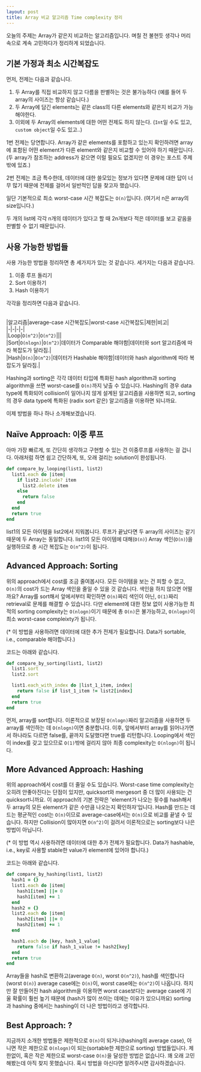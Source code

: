 ```yaml
---
layout: post
title: Array 비교 알고리즘 Time complexity 정리
---
```


오늘의 주제는 Array가 같은지 비교하는 알고리즘입니다. 며칠 전 불현듯 생각나 머리속으로 계속 고민하다가 정리하게 되었습니다.

## 기본 가정과 최소 시간복잡도
먼저, 전제는 다음과 같습니다.  

1. 두 Array를 직접 비교하지 않고 다름을 판별하는 것은 불가능하다 (예를 들어 두 array의 사이즈는 항상 같습니다.)  
2. 두 Array에 담긴 elements는 같은 class의 다른 elements와 같은지 비교가 가능해야한다.  
3. 이외에 두 Array의 elements에 대한 어떤 전제도 하지 않는다. (`Int`일 수도 있고, `custom object`일 수도 있고..)

1번 전제는 당연합니다. Array가 같은 elements를 포함하고 있는지 확인하려면 array에 포함된 어떤 element가 다른 element와 같은지 비교할 수 있어야 하기 때문입니다. (두 array가 참조하는 address가 같으면 이럴 필요도 없겠지만 이 경우는 포스트 주제 밖에 있죠.)  

2번 전제는 조금 특수한데, 데이터에 대한 쓸모있는 정보가 있다면 문제에 대한 답이 너무 많기 때문에 전제를 걸어서 일반적인 답을 찾고자 했습니다.

일단 기본적으로 최소 worst-case 시간 복잡도는 `O(n)`입니다. (여기서 n은 array의 size입니다.)  

두 개의 list에 각각 n개의 데이터가 있다고 할 때 2n개보다 적은 데이터를 보고 같음을 판별할 수 없기 때문입니다.  

## 사용 가능한 방법들
사용 가능한 방법을 정리하면 총 세가지가 있는 것 같습니다. 세가지는 다음과 같습니다.  

1. 이중 루프 돌리기  
2. Sort 이용하기  
3. Hash 이용하기  

각각을 정리하면 다음과 같습니다.   
<br/>

|알고리즘|average-case 시간복잡도|worst-case 시간복잡도|제한|비고|  
|-|-|-|-|  
|Loop|`O(n^2)`|`O(n^2)`|||  
|Sort|`O(nlogn)`|`O(n^2)`|데이터가 Comparable 해야함|데이터와 sort 알고리즘에 따라 복잡도가 달라짐.|  
|Hash|`O(n)`|`O(n^2)`|데이터가 Hashable 해야함|데이터와 hash algorithm에 따라 복잡도가 달라짐.|  

Hashing과 sorting은 각각 데이터 타입에 특화된 hash algorithm과 sorting algorithm을 쓰면 worst-case를 `O(n)`까지 낮출 수 있습니다.   Hashing의 경우 data type에 특화되어 collision이 일어나지 않게 설계된 알고리즘을 사용하면 되고, sorting의 경우 data type에 특화된 (radix sort 같은) 알고리즘을 이용하면 되니까요.  

이제 방법을 하나 하나 소개해보겠습니다.  

## Naïve Approach: 이중 루프
아마 가장 빠르게, 또 간단히 생각하고 구현할 수 있는 건 이중루프를 사용하는 걸 겁니다. 아래처럼 하면 쉽고 간단하게, 또, 오래 걸리는 solution이 완성됩니다.  

``` ruby
def compare_by_looping(list1, list2)
  list1.each do |item|
    if list2.include? item
      list2.delete item
    else
      return false
    end
  end
  return true
end
```

list1의 모든 아이템을 list2에서 지워봅니다. 루프가 끝났다면 두 array의 사이즈는 같기 때문에 두 Array는 동일합니다. list1의 모든 아이템에 대해(`O(n)`) Array 색인(`O(n)`)을 실행하므로 총 시간 복잡도는 `O(n^2)`이 됩니다.

## Advanced Approach: Sorting
위의 approach에서 cost를 조금 줄여봅시다. 모든 아이템을 보는 건 피할 수 없고, `O(n)`의 cost가 드는 Array 색인을 줄일 수 있을 것 같습니다. 색인을 하지 않으면 어떨까요? Array를 sort해서 앞에서부터 확인하면 `O(n)`짜리 색인이 아닌, `O(1)`짜리 retrieval로 문제를 해결할 수 있습니다. 다만 element에 대한 정보 없이 사용가능한 최적의 sorting complexity는 `O(nlogn)`이기 때문에 총 `O(n)`은 불가능하고, `O(nlogn)`이 최소 worst-case compleixty가 됩니다.  

(* 이 방법을 사용하려면 데이터에 대한 추가 전제가 필요합니다. Data가 sortable, i.e., comparable 해야합니다.)

코드는 아래와 같습니다.

```ruby
def compare_by_sorting(list1, list2)
  list1.sort
  list2.sort

  list1.each_with_index do |list_1_item, index|
    return false if list_1_item != list2[index]
  end
  return true
end
```

먼저, array를 sort합니다. 이론적으로 보장된 `O(nlogn)`짜리 알고리즘을 사용하면 두 array를 색인하는 데 `O(nlogn)`이면 충분합니다. 이후, 앞에서부터 array를 읽어나가면서 하나라도 다르면 false를, 끝까지 도달했다면 true를 리턴합니다. Looping에서 색인이 index를 갖고 있으므로 `O(1)`밖에 걸리지 않아 최종 complexity는 `O(nlogn)`이 됩니다.

## More Advanced Approach: Hashing
위의 approach에서 cost를 더 줄일 수도 있습니다. Worst-case time complexity는 오히려 안좋아진다는 단점이 있지만, quicksort와 mergesort 중 더 많이 사용되는 건 quicksort니까요. 이 approach의 기본 전략은 'element가 나오는 횟수를 hash해서 두 array의 모든 element가 같은 수만큼 나오는지 확인하자'입니다. Hash를 만드는 데 드는 평균적인 cost는 `O(n)`이므로 average-case에서는 `O(n)`으로 비교를 끝낼 수 있습니다. 하지만 Collision이 많아지면 `O(n^2)`이 걸려서 이론적으로는 sorting보다 나은 방법이 아닙니다.  

(* 이 방법 역시 사용하려면 데이터에 대한 추가 전제가 필요합니다. Data가 hashable, i.e., key로 사용할 stable한 value가 element에 있어야 합니다.)

코드는 아래와 같습니다.

```ruby
def compare_by_hashing(list1, list2)
  hash1 = {}
  list1.each do |item|
    hash1[item] ||= 0
    hash1[item] += 1
  end
  hash2 = {}
  list2.each do |item|
    hash2[item] ||= 0
    hash2[item] += 1
  end

  hash1.each do |key, hash_1_value|
    return false if hash_1_value != hash2[key]
  end
  return true
end
```

Array들을 hash로 변환하고(average `O(n)`, worst `O(n^2)`), hash를 색인합니다(worst `O(n)`) average case에는 `O(n)`이, worst case에는 `O(n^2)`이 나옵니다. 하지만 잘 만들어진 hash algorithm을 이용하면 worst case보다는 average case에 기울 확률이 훨씬 높기 때문에 (hash가 많이 쓰이는 데에는 이유가 있으니까요) sorting과 hashing 중에서는 hashing이 더 나은 방법이라고 생각합니다.

## Best Approach: ?
지금까지 소개한 방법들은 제한적으로 `O(n)`이 되거나(hashing의 average case), 아니면 작은 제한으로 `O(nlogn)`이 되는(sortable한 제한으로 sorting) 방법들입니다. 제한없이, 혹은 작은 제한으로 worst-case `O(n)`을 달성한 방법은 없습니다. 꽤 오래 고민해봤는데 아직 찾지 못했습니다. 혹시 방법을 아신다면 알려주시면 감사하겠습니다.
